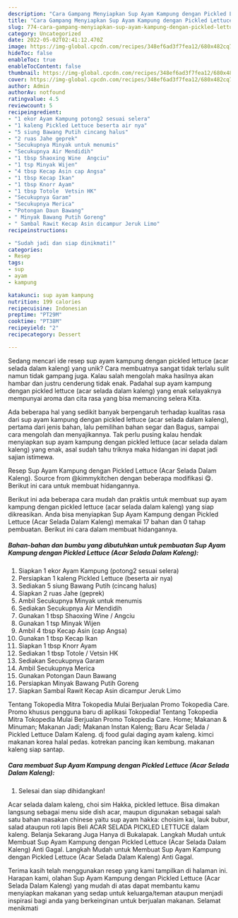 ```yaml
---
description: "Cara Gampang Menyiapkan Sup Ayam Kampung dengan Pickled Lettuce (Acar Selada Dalam Kaleng) yang Lezat"
title: "Cara Gampang Menyiapkan Sup Ayam Kampung dengan Pickled Lettuce (Acar Selada Dalam Kaleng) yang Lezat"
slug: 774-cara-gampang-menyiapkan-sup-ayam-kampung-dengan-pickled-lettuce-acar-selada-dalam-kaleng-yang-lezat
category: Uncategorized
date: 2022-05-02T02:41:12.470Z
image: https://img-global.cpcdn.com/recipes/348ef6ad3f7fea12/680x482cq70/sup-ayam-kampung-dengan-pickled-lettuce-acar-selada-dalam-kaleng-foto-resep-utama.jpg
hideToc: false
enableToc: true
enableTocContent: false
thumbnail: https://img-global.cpcdn.com/recipes/348ef6ad3f7fea12/680x482cq70/sup-ayam-kampung-dengan-pickled-lettuce-acar-selada-dalam-kaleng-foto-resep-utama.jpg
cover: https://img-global.cpcdn.com/recipes/348ef6ad3f7fea12/680x482cq70/sup-ayam-kampung-dengan-pickled-lettuce-acar-selada-dalam-kaleng-foto-resep-utama.jpg
author: Admin
authorAv: notfound
ratingvalue: 4.5
reviewcount: 5
recipeingredient:
- "1 ekor Ayam Kampung potong2 sesuai selera"
- "1 kaleng Pickled Lettuce beserta air nya"
- "5 siung Bawang Putih cincang halus"
- "2 ruas Jahe geprek"
- "Secukupnya Minyak untuk menumis"
- "Secukupnya Air Mendidih"
- "1 tbsp Shaoxing Wine  Angciu"
- "1 tsp Minyak Wijen"
- "4 tbsp Kecap Asin cap Angsa"
- "1 tbsp Kecap Ikan"
- "1 tbsp Knorr Ayam"
- "1 tbsp Totole  Vetsin HK"
- "Secukupnya Garam"
- "Secukupnya Merica"
- "Potongan Daun Bawang"
- " Minyak Bawang Putih Goreng"
- " Sambal Rawit Kecap Asin dicampur Jeruk Limo"
recipeinstructions:

- "Sudah jadi dan siap dinikmati!"
categories:
- Resep
tags:
- sup
- ayam
- kampung

katakunci: sup ayam kampung 
nutrition: 199 calories
recipecuisine: Indonesian
preptime: "PT29M"
cooktime: "PT38M"
recipeyield: "2"
recipecategory: Dessert

---
```





Sedang mencari ide resep sup ayam kampung dengan pickled lettuce (acar selada dalam kaleng) yang unik? Cara membuatnya sangat tidak terlalu sulit namun tidak gampang juga. Kalau salah mengolah maka hasilnya akan hambar dan justru cenderung tidak enak. Padahal sup ayam kampung dengan pickled lettuce (acar selada dalam kaleng) yang enak selayaknya mempunyai aroma dan cita rasa yang bisa memancing selera Kita.





Ada beberapa hal yang sedikit banyak berpengaruh terhadap kualitas rasa dari sup ayam kampung dengan pickled lettuce (acar selada dalam kaleng), pertama dari jenis bahan, lalu pemilihan bahan segar dan Bagus, sampai cara mengolah dan menyajikannya. Tak perlu pusing kalau hendak menyiapkan sup ayam kampung dengan pickled lettuce (acar selada dalam kaleng) yang enak,      asal sudah tahu triknya maka hidangan ini dapat jadi sajian istimewa.














Resep Sup Ayam Kampung dengan Pickled Lettuce (Acar Selada Dalam Kaleng). Source from @kimmykitchen dengan beberapa modifikasi 😋. Berikut ini cara untuk membuat hidangannya.






Berikut ini ada beberapa cara mudah dan praktis untuk membuat sup ayam kampung dengan pickled lettuce (acar selada dalam kaleng) yang siap dikreasikan. Anda bisa menyiapkan Sup Ayam Kampung dengan Pickled Lettuce (Acar Selada Dalam Kaleng) memakai 17 bahan dan 0 tahap pembuatan. Berikut ini cara dalam membuat hidangannya.

<!--inarticleads1-->

##### Bahan-bahan dan bumbu yang dibutuhkan untuk pembuatan Sup Ayam Kampung dengan Pickled Lettuce (Acar Selada Dalam Kaleng):

1. Siapkan 1 ekor Ayam Kampung (potong2 sesuai selera)
1. Persiapkan 1 kaleng Pickled Lettuce (beserta air nya)
1. Sediakan 5 siung Bawang Putih (cincang halus)
1. Siapkan 2 ruas Jahe (geprek)
1. Ambil Secukupnya Minyak untuk menumis
1. Sediakan Secukupnya Air Mendidih
1. Gunakan 1 tbsp Shaoxing Wine / Angciu
1. Gunakan 1 tsp Minyak Wijen
1. Ambil 4 tbsp Kecap Asin (cap Angsa)
1. Gunakan 1 tbsp Kecap Ikan
1. Siapkan 1 tbsp Knorr Ayam
1. Sediakan 1 tbsp Totole / Vetsin HK
1. Sediakan Secukupnya Garam
1. Ambil Secukupnya Merica
1. Gunakan Potongan Daun Bawang
1. Persiapkan  Minyak Bawang Putih Goreng
1. Siapkan  Sambal Rawit Kecap Asin dicampur Jeruk Limo


Tentang Tokopedia Mitra Tokopedia Mulai Berjualan Promo Tokopedia Care. Promo khusus pengguna baru di aplikasi Tokopedia! Tentang Tokopedia Mitra Tokopedia Mulai Berjualan Promo Tokopedia Care. Home; Makanan &amp; Minuman; Makanan Jadi; Makanan Instan Kaleng; Baru Acar Selada / Pickled Lettuce Dalam Kaleng. dj food gulai daging ayam kaleng. kimci makanan korea halal pedas. kotrekan pancing ikan kembung. makanan kaleng siap santap. 

<!--inarticleads2-->

##### Cara membuat Sup Ayam Kampung dengan Pickled Lettuce (Acar Selada Dalam Kaleng):


1. Selesai dan siap dihidangkan!

Acar selada dalam kaleng, choi sim Hakka, pickled lettuce. Bisa dimakan langsung sebagai menu side dish acar, maupun digunakan sebagai salah satu bahan masakan chinese yaitu sup ayam hakka: choisim kai, lauk bubur, salad ataupun roti lapis Beli ACAR SELADA PICKLED LETTUCE dalam kaleng. Belanja Sekarang Juga Hanya di Bukalapak. Langkah Mudah untuk Membuat Sup Ayam Kampung dengan Pickled Lettuce (Acar Selada Dalam Kaleng) Anti Gagal. Langkah Mudah untuk Membuat Sup Ayam Kampung dengan Pickled Lettuce (Acar Selada Dalam Kaleng) Anti Gagal. 

Terima kasih telah menggunakan resep yang kami tampilkan di halaman ini. Harapan kami, olahan Sup Ayam Kampung dengan Pickled Lettuce (Acar Selada Dalam Kaleng) yang mudah di atas dapat membantu kamu menyiapkan makanan yang sedap untuk keluarga/teman ataupun menjadi inspirasi bagi anda yang berkeinginan untuk berjualan makanan. Selamat menikmati

